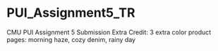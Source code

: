 # PUI_Assignment5_TR
CMU PUI Assignment 5 Submission
Extra Credit: 3 extra color product pages: morning haze, cozy denim, rainy day
